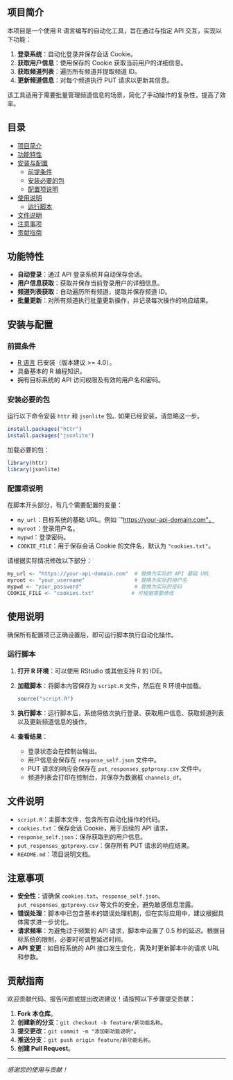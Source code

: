 ## 项目简介

本项目是一个使用 R 语言编写的自动化工具，旨在通过与指定 API 交互，实现以下功能：

1. **登录系统**：自动化登录并保存会话 Cookie。
2. **获取用户信息**：使用保存的 Cookie 获取当前用户的详细信息。
3. **获取频道列表**：遍历所有频道并提取频道 ID。
4. **更新频道信息**：对每个频道执行 PUT 请求以更新其信息。

该工具适用于需要批量管理频道信息的场景，简化了手动操作的复杂性，提高了效率。

## 目录

- [项目简介](#项目简介)
- [功能特性](#功能特性)
- [安装与配置](#安装与配置)
  - [前提条件](#前提条件)
  - [安装必要的包](#安装必要的包)
  - [配置项说明](#配置项说明)
- [使用说明](#使用说明)
  - [运行脚本](#运行脚本)
- [文件说明](#文件说明)
- [注意事项](#注意事项)
- [贡献指南](#贡献指南)

## 功能特性

- **自动登录**：通过 API 登录系统并自动保存会话。
- **用户信息获取**：获取并保存当前登录用户的详细信息。
- **频道列表获取**：自动遍历所有频道，提取并保存频道 ID。
- **批量更新**：对所有频道执行批量更新操作，并记录每次操作的响应结果。

## 安装与配置

### 前提条件

- [R 语言](https://www.r-project.org/) 已安装（版本建议 >= 4.0）。
- 具备基本的 R 编程知识。
- 拥有目标系统的 API 访问权限及有效的用户名和密码。

### 安装必要的包

运行以下命令安装 `httr` 和 `jsonlite` 包。如果已经安装，请忽略这一步。

```r
install.packages("httr")
install.packages("jsonlite")
```

加载必要的包：

```r
library(httr)
library(jsonlite)
```

### 配置项说明

在脚本开头部分，有几个需要配置的变量：

- `my_url`：目标系统的基础 URL。例如 `"https://your-api-domain.com"。
- `myroot`：登录用户名。
- `mypwd`：登录密码。
- `COOKIE_FILE`：用于保存会话 Cookie 的文件名，默认为 `"cookies.txt"`。

请根据实际情况修改以下部分：

```r
my_url <- "https://your-api-domain.com"  # 替换为实际的 API 基础 URL
myroot <- "your_username"                # 替换为实际的用户名
mypwd <- "your_password"                 # 替换为实际的密码
COOKIE_FILE <- "cookies.txt"            # 可根据需要修改
```

## 使用说明

确保所有配置项已正确设置后，即可运行脚本执行自动化操作。

### 运行脚本

1. **打开 R 环境**：可以使用 RStudio 或其他支持 R 的 IDE。
2. **加载脚本**：将脚本内容保存为 `script.R` 文件，然后在 R 环境中加载。
   
   ```r
   source("script.R")
   ```

3. **执行脚本**：运行脚本后，系统将依次执行登录、获取用户信息、获取频道列表以及更新频道信息的操作。
4. **查看结果**：
   - 登录状态会在控制台输出。
   - 用户信息会保存在 `response_self.json` 文件中。
   - PUT 请求的响应会保存在 `put_responses_gptproxy.csv` 文件中。
   - 频道列表会打印在控制台，并保存为数据框 `channels_df`。

## 文件说明

- `script.R`：主脚本文件，包含所有自动化操作的代码。
- `cookies.txt`：保存会话 Cookie，用于后续的 API 请求。
- `response_self.json`：保存获取到的用户信息。
- `put_responses_gptproxy.csv`：保存所有 PUT 请求的响应结果。
- `README.md`：项目说明文档。

## 注意事项

- **安全性**：请确保 `cookies.txt`、`response_self.json`、`put_responses_gptproxy.csv` 等文件的安全，避免敏感信息泄露。
- **错误处理**：脚本中已包含基本的错误处理机制，但在实际应用中，建议根据具体需求进一步优化。
- **请求频率**：为避免过于频繁的 API 请求，脚本中设置了 0.5 秒的延迟。根据目标系统的限制，必要时可调整延迟时间。
- **API 变更**：如目标系统的 API 接口发生变化，需及时更新脚本中的请求 URL 和参数。

## 贡献指南

欢迎贡献代码、报告问题或提出改进建议！请按照以下步骤提交贡献：

1. **Fork 本仓库**。
2. **创建新的分支**：`git checkout -b feature/新功能名称`。
3. **提交更改**：`git commit -m "添加新功能说明"`。
4. **推送分支**：`git push origin feature/新功能名称`。
5. **创建 Pull Request**。


---

*感谢您的使用与贡献！*
